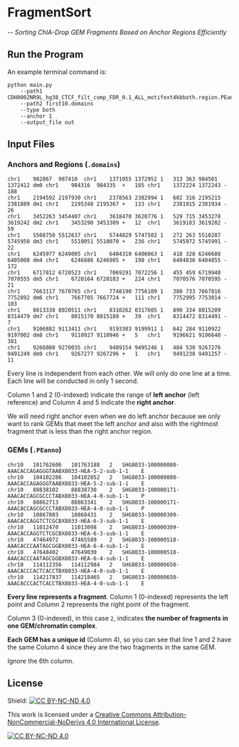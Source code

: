 # FragmentSort
-- *Sorting ChIA-Drop GEM Fragments Based on Anchor Regions Efficiently*

## Run the Program
An example terminal command is:
```
python main.py
    --path1 CDH0002NR9L_hg38_CTCF_filt_comp_FDR_0.1_ALL_motifext4kbboth.region.PEanno
    --path2 first10.domains
    --type both
    --anchor 1
    --output_file out
```

## Input Files
### Anchors and Regions (`.domains`)

```
chr1	982867	987410	chr1	1371055	1372952	1	313	363	984501	1372412	dm0	chr1	984316	984335	+	185	chr1	1372224	1372243	-	188
chr1	2194592	2197930	chr1	2378563	2382994	1	602	316	2195215	2381889	dm1	chr1	2195348	2195367	+	133	chr1	2381915	2381934	-	26
chr1	3452263	3454407	chr1	3618470	3620776	1	529	715	3453278	3619242	dm2	chr1	3453290	3453309	+	12	chr1	3619183	3619202	-	59
chr1	5508750	5512637	chr1	5744829	5747502	1	272	263	5510287	5745950	dm3	chr1	5510051	5510070	+	236	chr1	5745972	5745991	-	22
chr1	6245977	6249005	chr1	6404310	6406063	1	418	328	6246688	6405008	dm4	chr1	6246886	6246905	+	198	chr1	6404836	6404855	-	172
chr1	6717812	6720523	chr1	7069291	7072256	1	455	459	6719940	7070555	dm5	chr1	6720164	6720183	+	224	chr1	7070576	7070595	-	21
chr1	7663117	7670765	chr1	7748190	7756109	1	380	733	7667816	7752892	dm6	chr1	7667705	7667724	+	111	chr1	7752995	7753014	-	103
chr1	8013338	8020511	chr1	8310262	8317605	1	890	334	8015209	8314479	dm7	chr1	8015170	8015189	+	39	chr1	8314472	8314491	-	7
chr1	9106882	9113411	chr1	9193303	9199911	1	642	284	9110922	9197002	dm8	chr1	9110927	9110946	+	5	chr1	9196621	9196640	-	381
chr1	9266080	9270035	chr1	9489154	9495246	1	484	530	9267276	9491249	dm9	chr1	9267277	9267296	+	1	chr1	9491238	9491257	-	11
```

Every line is independent from each other. We will only do one line at a time. Each line will be conducted in only 1 second.

Column 1 and 2 (0-indexed) indicate the range of **left anchor** (left reference) and Column 4 and 5 indicate the **right anchor**.

We will need right anchor even when we do left anchor because we only want to rank GEMs that meet the left anchor and also with the rightmost fragment that is less than the right anchor region.

### GEMs (`.PEanno`)

```
chr10	101762606	101763188	2	SHG8033-100000080-AAACACCAGAGGGTAABX8033-HEA-5-2-sub-1-1	E
chr10	104102286	104102852	2	SHG8033-100000080-AAACACCAGAGGGTAABX8033-HEA-5-2-sub-1-1	E
chr10	88838102	88838730	2	SHG8033-100000171-AAACACCAGCGCCCTABX8033-HEA-4-0-sub-1-1	P
chr10	88862713	88863341	2	SHG8033-100000171-AAACACCAGCGCCCTABX8033-HEA-4-0-sub-1-1	P
chr10	10867803	10868431	2	SHG8033-100000309-AAACACCAGGTCTCGCBX8033-HEA-6-3-sub-1-1	E
chr10	11012470	11013098	2	SHG8033-100000309-AAACACCAGGTCTCGCBX8033-HEA-6-3-sub-1-1	E
chr10	47464972	47465589	2	SHG8033-100000518-AAACACCCAATAGCGGBX8033-HEA-6-4-sub-1-1	E
chr10	47648402	47649030	2	SHG8033-100000518-AAACACCCAATAGCGGBX8033-HEA-6-4-sub-1-1	E
chr10	114112356	114112984	2	SHG8033-100000650-AAACACCCACTCACCTBX8033-HEA-4-0-sub-1-1	E
chr10	114217837	114218465	2	SHG8033-100000650-AAACACCCACTCACCTBX8033-HEA-4-0-sub-1-1	E
```

**Every line represents a fragment**. Column 1 (0-indexed) represents the left point and Column 2 represents the right point of the fragment.

Column 3 (0-indexed), in this case `2`, indicates **the number of fragments in one GEM/chromatin complex**.

**Each GEM has a unique id** (Column 4), so you can see that line 1 and 2 have the same Column 4 since they are the two fragments in the same GEM.

Ignore the 6th column.

## License
Shield: [![CC BY-NC-ND 4.0][cc-by-nc-nd-shield]][cc-by-nc-nd]

This work is licensed under a
[Creative Commons Attribution-NonCommercial-NoDerivs 4.0 International License][cc-by-nc-nd].

[![CC BY-NC-ND 4.0][cc-by-nc-nd-image]][cc-by-nc-nd]

[cc-by-nc-nd]: http://creativecommons.org/licenses/by-nc-nd/4.0/
[cc-by-nc-nd-image]: https://licensebuttons.net/l/by-nc-nd/4.0/88x31.png
[cc-by-nc-nd-shield]: https://img.shields.io/badge/License-CC%20BY--NC--ND%204.0-lightgrey.svg
